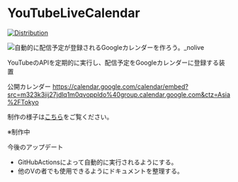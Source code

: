 # YouTubeLiveCalendar

[![Distribution](https://github.com/hal-cha-n/YouTubeLiveCalendar/actions/workflows/distribution.yml/badge.svg)](https://github.com/hal-cha-n/YouTubeLiveCalendar/actions/workflows/distribution.yml)

![自動的に配信予定が登録されるGoogleカレンダーを作ろう。_nolive](https://user-images.githubusercontent.com/40711834/171451392-8fe8cae0-db16-48e2-8be3-259a840b7795.png)

YouTubeのAPIを定期的に実行し、配信予定をGoogleカレンダーに登録する装置

公開カレンダー
https://calendar.google.com/calendar/embed?src=m323k3iij27jdlq1m0qvoppldo%40group.calendar.google.com&ctz=Asia%2FTokyo

制作の様子は[こちら](https://www.youtube.com/watch?v=RcKMFUpcdaM)をご覧ください。

※制作中

今後のアップデート
- GitHubActionsによって自動的に実行されるようにする。
- 他のVの者でも使用できるようにドキュメントを整理する。
